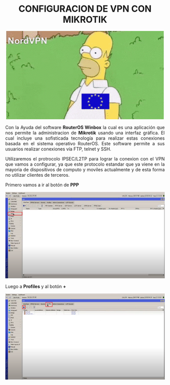 
<H1><div align=center>CONFIGURACION DE VPN CON MIKROTIK</H1>
<div align=center><img src="Img/img01.gif"></div>

<text style = "display:block; text-align: justify"> Con la Ayuda del software **RouterOS Winbox** la cual es una aplicación que nos permite la administracion de **Mikrotik** usando una interfaz gráfica. El cual incluye una sofisticada tecnología para realizar estas conexiones basada en el sistema operativo RouterOS. Este software permite a sus usuarios realizar conexiones vía FTP, telnet y SSH.

<text style = "display:block; text-align: justify"> Utilizaremos el protrocolo IPSEC/L2TP para lograr la conexion con el VPN que vamos a configurar, ya que este protocolo estandar que ya viene
en la mayoria de dispositivos de computo y moviles actualmente y de esta forma no utilizar clientes de terceros.

Primero vamos a ir al botón de **PPP**  
<div align=center><img src="Img/img02.jpg"></div>

Luego a **Profiles** y al botón **+**
<div align=center><img src="Img/img03.jpg"></div>





